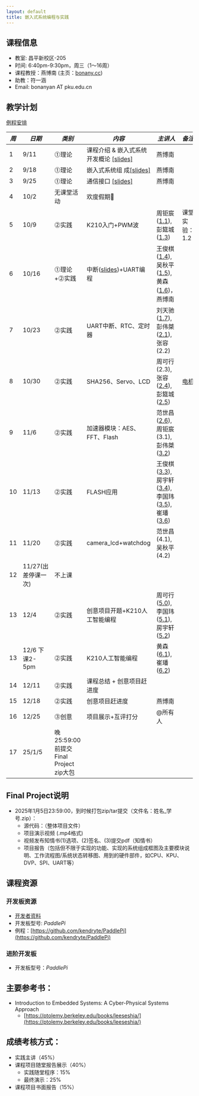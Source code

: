 ```yaml
---
layout: default
title: 嵌入式系统编程与实践
---
```


## 课程信息

- 教室:	昌平新校区-205
- 时间:	6:40pm-9:30pm，周三（1～16周）
- 课程教授：燕博南 (主页：[bonany.cc](https://bonany.cc))
- 助教：符一涵
- Email:	bonanyan AT pku.edu.cn  

## 教学计划

[例程安排](/assets/lec/实践课_standalone_demo功能说明_final.pdf)

| *周* | *日期*              | *类别*                                | *内容*                                                               | *主讲人*                                                                                                                                                                                | *备注*                                                  |
| ---- | ------------------- | ------------------------------------- | -------------------------------------------------------------------- | --------------------------------------------------------------------------------------------------------------------------------------------------------------------------------------- | ------------------------------------------------------- |
| 1    | 9/11                | ⓵理论                                | 课程介绍 & 嵌入式系统开发概论 [\[slides\]](/assets/lec/L1_Intro.pdf) | 燕博南                                                                                                                                                                                  |                                                         |
| 2    | 9/18                | ⓵理论                                | 嵌入式系统组 成[\[slides\]](/assets/lec/L2_CPS.pdf)                  | 燕博南                                                                                                                                                                                  |                                                         |
| 3    | 9/25                | ⓵理论                                | 通信接口 [\[slides\]](/assets/lec/L3_Interface.pdf)                  | 燕博南                                                                                                                                                                                  |                                                         |
| 4    | 10/2                | 无课堂活动                            | 欢度假期🥳                                                          |                                                                                                                                                                                         |                                                         |
| 5    | 10/9                | ⓶实践                                | K210入门+PWM波                                                       | 周钜宸([1.1](/assets/lec/jz_11.pdf)),彭筵城([1.3](/assets/lec/yc_13.pdf))                                                                                                               | 课堂实验：1.2                                           |
| 6    | 10/16               | ⓵理论+⓶实践                         | 中断([slides](/assets/lec/L4_Intterupts.pdf))+UART编程               | 王俊棋([1.4](/assets/lec/UART收发测试)),吴秋平([1.5](/assets/lec/1.5uart_dma.pdf)),黄森([1.6](/assets/lec/UART_dma_irq.pdf))，燕博南                                                    |                                                         |
| 7    | 10/23               | ⓶实践                                | UART中断、RTC、定时器                                                | 刘天驰	([1.7](/assets/lec/UART中断.pdf)),彭伟桀([2.1](/assets/lec/RTC.pdf)),张容(2.2)                                                                                                   |                                                         |
| 8    | 10/30               | ⓶实践                                | SHA256、Servo、LCD                                                   | 周可行(2.3),张容([2.4](/assets/lec/rong_嵌入式.pptx)),彭筵城([2.5](/assets/lec/yancheng_20241030LCD.pdf))                                                                               | [电机](http://e.tb.cn/h.gAMOT4p0JBteje8?tk=dmoc3Klvxtl) |
| 9    | 11/6                | ⓶实践                                | 加速器模块：AES、FFT、Flash                                          | 范世昌([2.6](/assets/lec/shichang_LCDImage-范世昌.pdf)),周钜宸(3.1),彭伟桀([3.2](/assets/lec/weijie_AES.pdf))                                                                           |                                                         |
| 10   | 11/13               | ⓶实践                                | FLASH应用                                                            | 王俊棋([3.3](/assets/lec/junqi_fft_11.13.pdf[)),房宇轩([3.4](/assets/lec/yuxuan_Flash.pdf)),李国玮([3.5](/assets/lec/guowei_dma_flash.pdf)),崔璠([3.6](/assets/lec/fan_FLASH_test.pdf)) |                                                         |
| 11   | 11/20               | ⓶实践                                | camera_lcd+watchdog                                                  | 范世昌(4.1),吴秋平(4.2)                                                                                                                                                                 |                                                         |
| 12   | 11/27(出差停课一次) | 不上课                                |                                                                      |                                                                                                                                                                                         |                                                         |
| 13   | 12/4                | ⓶实践                                | 创意项目开题+K210人工智能编程                                        | 周可行([5.0](assets/lec/2024-12-04-mnist.pdf)),李国玮([5.1](/assets/lec/baidu_flower.pdf)),房宇轩([5.2](/assets/lec/baidu_screw.pdf))                                                   |                                                         |
| 13   | 12/6 下课2-5pm      | ⓶实践                                | K210人工智能编程                                                     | 黄森([6.1](/assets/lec/face_detect.pdf)),崔璠([6.2](/assets/lec/face_detect_5_landmarks.pptx))                                                                                                                                                                     |                                                         |
| 14   | 12/11               | ⓶实践                                | 课程总结 + 创意项目赶进度                                            |                                                                                                                                                                                         |                                                         |
| 15   | 12/18               | ⓶实践                                | 创意项目赶进度                                                       | 燕博南                                                                                                                                                                                  |                                                         |
| 16   | 12/25               | ⓷创意                                | 项目展示+互评打分                                                    | @所有人                                                                                                                                                                                 |                                                         |
| 17   | 25/1/5              | 晚25:59:00前提交Final Project zip大包 |                                                                      |                                                                                                                                                                                         |                                                         |

## Final Project说明

- 2025年1月5日23:59:00，到时候打包zip/tar提交（文件名：姓名_学号.zip）：
  - 源代码：（整体项目文件）
  - 项目演示视频 (.mp4格式)
  - 视频发布知情书(1)选项、(2)签名、(3)提交pdf（知情书）
  - 项目报告（包括但不限于实现的功能、实现的系统组成框图及主要模块说明、工作流程图/系统状态转移图、用到的硬件部件，如CPU、KPU、DVP、SPI、UART等）

## 课程资源

### 开发板资源  

- [开发者资料](/assets/doc/K210开发资料给客户_20221008.7z)
- 开发板型号: _PaddlePi_ 
- 例程：[https://github.com/kendryte/PaddlePi](https://github.com/kendryte/PaddlePi)

### 进阶开发板

- 开发板型号：_PaddlePi_

## 主要参考书：

- Introduction to Embedded Systems: A Cyber-Physical Systems Approach
  - [https://ptolemy.berkeley.edu/books/leeseshia/](https://ptolemy.berkeley.edu/books/leeseshia/)

## 成绩考核方式：

- 实践主讲（45%）
- 课程项目随堂报告展示（40%）
  - 实践随堂程序：15%
  - 最终演示：25%
- 课程项目书面报告（15%）
